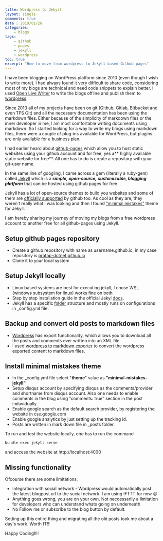 ```yaml
---
title: Wordpress to Jekyll
layout: single
comments: true
date : 2019/01/26
categories:
    - blogs
tags:
    - github
    - pages
    - jekyll
    - wordpress
toc: true
excerpt: "How to move from wordpress to Jekyll based Github pages"
---
```


I have been blogging on WordPress platform since 2010 (even though I wish to write more), I had always found it very difficult to share code, considering most of my blogs are technical and need code snippets to explain better. I used [Open Live Writer](http://openlivewriter.org/) to write the blogs offline and publish them to [wordpress](https://www.pratapgowda.wordpress.com). 

Since 2013 all of my projects have been on git (Github, Gitlab, Bitbucket and even TFS Git) and all the necessary documentation has been using the markdown files. Either because of the simplicity of markdown files or the inner developer in me, I am most comfortable writing documents using markdown. So I started looking for a way to write my blogs using markdown files, there were a couple of plug-ins available for WordPress, but plugins are only available for a business plan.

I had earlier heard about [github-pages](https://pages.github.com/) which allow you to host static websites using your github account and for free, yes a** highly available static website for free**. All one has to do is create a repository with your git-user name. 

In the same line of googling, I came across a gem (literally a ruby-gem) called [Jekyll](https://jekyllrb.com/) which is a ***simple, open-source, customizable, blogging platform*** that can be hosted using github pages for free. 

Jekyll has a lot of open-source themes to build you websites and some of them are [officially supported](https://pages.github.com/themes/) by github too. As cool as they are, they weren't really what i was looking and then I found ["minimal mistakes"](https://github.com/mmistakes/minimal-mistakes) theme for Jekyll.

I am hereby sharing my journey of moving my blogs from a free wordpress account to another free for all github-pages using Jekyll.

## Setup github pages repository
* Create a github repository with name as username.github.io, in my case repository is [pratap-dotnet.github.io](https://github.com/pratap-dotnet/pratap-dotnet.github.io)
* Clone it to your local system

## Setup Jekyll locally
* Linux based systems are best for executing jekyll, I chose WSL (windows subsystem for linux) works fine on both.
* Step by step installation guide in the official Jekyl [docs](https://jekyllrb.com/docs/installation/windows/).
* Jekyll has a specific [folder](https://jekyllrb.com/docs/structure/) structure and mostly runs on configurations in _config.yml file.

## Backup and convert old posts to markdown files
* [Wordpress](https://en.support.wordpress.com/export/) has export functionality, which allows you to download all the posts and comments ever written into an XML file. 
* I used [wordpress to markdown exporter](https://github.com/dreikanter/wp2md) to convert the wordpress exported content to markdown files.

## Install minimal mistakes theme
* In the _config.yml file select "**theme**" value as **"minimal-mistakes-jekyll"**
* Setup disqus account by specifying disqus as the comments/provider and shortname from disqus account. Also one needs to enable comments in the blog using "comments: true" section in the post induvidually.
* Enable google search as the default search provider, by registering the website in cse.google.com
* Enable google analytics by just setting up the tracking id. 
* Posts are written in mark down file in _posts folder.

To run and test the website locally, one has to run the command 
```bash
bundle exec jekyll serve
```
and access the website at http://localhost:4000

## Missing functionality
Ofcourse there are some limitations,
* Integration with social network - Wordpress would automatically post the latest blogpost url to the social network. I am using IFTTT for now :blush:
* Anything goes wrong, you are on your own. Not neccessarily a limitation for developers who can understand whats going on underneath.
* No Follow me or subscribe to the blog button by default. 

Setting up this entire thing and migrating all the old posts took me about a day's work. Worth IT!!!

Happy Coding!!!!